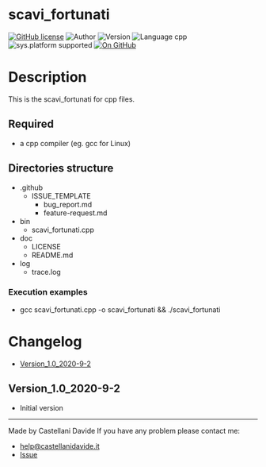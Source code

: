 # scavi_fortunati
[![GitHub license](https://img.shields.io/badge/licence-GNU-green?style=flat)](https://github.com/CastellaniDavide/scavi_fortunati/blob/master/LICENSE) ![Author](https://img.shields.io/badge/author-Castellani%20Davide-green?style=flat) ![Version](https://img.shields.io/badge/version-v01.01-blue?style=flat) ![Language cpp](https://img.shields.io/badge/language-cpp-yellowgreen?style=flat) ![sys.platform supported](https://img.shields.io/badge/OS%20platform%20supported-All-blue?style=flat) [![On GitHub](https://img.shields.io/badge/on%20GitHub-True-green?style=flat&logo=github)](https://github.com/CastellaniDavide/scavi_fortunati)

# Description
This is the scavi_fortunati for cpp files.

## Required
 - a cpp compiler (eg. gcc for Linux)
 

## Directories structure
 - .github
   - ISSUE_TEMPLATE
     - bug_report.md
     - feature-request.md
 - bin
	 - scavi_fortunati.cpp
 - doc
   - LICENSE
   - README.md
 - log
	 - trace.log
   
### Execution examples
 - gcc scavi_fortunati.cpp -o scavi_fortunati && ./scavi_fortunati

# Changelog
 - [Version_1.0_2020-9-2](#Version_10_2020-9-2)


## Version_1.0_2020-9-2
 - Initial version

---
Made by Castellani Davide 
If you have any problem please contact me:
- help@castellanidavide.it
- [Issue](https://github.com/CastellaniDavide/scavi_fortunati/issues)
